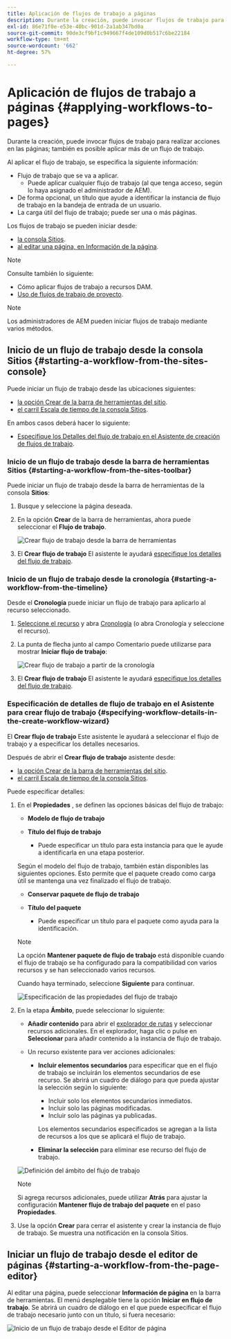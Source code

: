 ```yaml
---
title: Aplicación de flujos de trabajo a páginas
description: Durante la creación, puede invocar flujos de trabajo para realizar acciones en las páginas; también es posible aplicar más de un flujo de trabajo..
exl-id: 86e71f0e-e53e-40bc-901d-2a1ab347bd0a
source-git-commit: 90de3cf9bf1c949667f4de109d0b517c6be22184
workflow-type: tm+mt
source-wordcount: '662'
ht-degree: 57%

---
```


# Aplicación de flujos de trabajo a páginas {#applying-workflows-to-pages}

Durante la creación, puede invocar flujos de trabajo para realizar acciones en las páginas; también es posible aplicar más de un flujo de trabajo.

Al aplicar el flujo de trabajo, se especifica la siguiente información:

* Flujo de trabajo que se va a aplicar.
   * Puede aplicar cualquier flujo de trabajo (al que tenga acceso, según lo haya asignado el administrador de AEM).
* De forma opcional, un título que ayude a identificar la instancia de flujo de trabajo en la bandeja de entrada de un usuario.
* La carga útil del flujo de trabajo; puede ser una o más páginas.

Los flujos de trabajo se pueden iniciar desde:

* [la consola Sitios](#starting-a-workflow-from-the-sites-console).
* [al editar una página, en Información de la página](#starting-a-workflow-from-the-page-editor). 

>[!NOTE]
>
>Consulte también lo siguiente:
>
>* Cómo aplicar flujos de trabajo a recursos DAM.
>* [Uso de flujos de trabajo de proyecto](/help/sites-cloud/authoring/projects/workflows.md).


<!-- 
>* [How to apply workflows to DAM assets](/help/assets/assets-workflow.md).
>* [Working with Project Workflows](/help/sites-cloud/authoring/projects/workflows.md).
-->

>[!NOTE]
>
>Los administradores de AEM pueden iniciar flujos de trabajo mediante varios métodos.

<!-- 
>AEM administrators can [start workflows using several other methods](/help/sites-administering/workflows-starting.md).
-->

## Inicio de un flujo de trabajo desde la consola Sitios {#starting-a-workflow-from-the-sites-console}

Puede iniciar un flujo de trabajo desde las ubicaciones siguientes:

* [la opción Crear de la barra de herramientas del sitio](#starting-a-workflow-from-the-sites-toolbar).
* [el carril Escala de tiempo de la consola Sitios](#starting-a-workflow-from-the-timeline).

En ambos casos deberá hacer lo siguiente:

* [Especifique los Detalles del flujo de trabajo en el Asistente de creación de flujos de trabajo](#specifying-workflow-details-in-the-create-workflow-wizard).

### Inicio de un flujo de trabajo desde la barra de herramientas Sitios {#starting-a-workflow-from-the-sites-toolbar}

Puede iniciar un flujo de trabajo desde la barra de herramientas de la consola **Sitios**:

1. Busque y seleccione la página deseada. 

1. En la opción **Crear** de la barra de herramientas, ahora puede seleccionar el **Flujo de trabajo**.

   ![Crear flujo de trabajo desde la barra de herramientas](/help/sites-cloud/authoring/assets/workflows-create-from-toolbar.png)

1. El **Crear flujo de trabajo** El asistente le ayudará [especifique los detalles del flujo de trabajo](#specifying-workflow-details-in-the-create-workflow-wizard).

### Inicio de un flujo de trabajo desde la cronología {#starting-a-workflow-from-the-timeline}

Desde el **Cronología** puede iniciar un flujo de trabajo para aplicarlo al recurso seleccionado.

1. [Seleccione el recurso](/help/sites-cloud/authoring/getting-started/basic-handling.md#viewing-and-selecting-resources) y abra [Cronología](/help/sites-cloud/authoring/getting-started/basic-handling.md#timeline) (o abra Cronología y seleccione el recurso).
1. La punta de flecha junto al campo Comentario puede utilizarse para mostrar **Iniciar flujo de trabajo**:

   ![Crear flujo de trabajo a partir de la cronología](/help/sites-cloud/authoring/assets/workflows-create-from-timeline.png)

1. El **Crear flujo de trabajo** El asistente le ayudará [especifique los detalles del flujo de trabajo](#specifying-workflow-details-in-the-create-workflow-wizard).

### Especificación de detalles de flujo de trabajo en el Asistente para crear flujo de trabajo {#specifying-workflow-details-in-the-create-workflow-wizard}

El **Crear flujo de trabajo** Este asistente le ayudará a seleccionar el flujo de trabajo y a especificar los detalles necesarios.

Después de abrir el **Crear flujo de trabajo** asistente desde:

* [la opción Crear de la barra de herramientas del sitio](#starting-a-workflow-from-the-sites-toolbar).
* [el carril Escala de tiempo de la consola Sitios](#starting-a-workflow-from-the-timeline).

Puede especificar detalles:

1. En el **Propiedades** , se definen las opciones básicas del flujo de trabajo:

   * **Modelo de flujo de trabajo**
   * **Título del flujo de trabajo**

      * Puede especificar un título para esta instancia para que le ayude a identificarla en una etapa posterior.

   Según el modelo del flujo de trabajo, también están disponibles las siguientes opciones. Esto permite que el paquete creado como carga útil se mantenga una vez finalizado el flujo de trabajo.

   * **Conservar paquete de flujo de trabajo**
   * **Título del paquete**

      * Puede especificar un título para el paquete como ayuda para la identificación.
   >[!NOTE]
   >
   >La opción **Mantener paquete de flujo de trabajo** está disponible cuando el flujo de trabajo se ha configurado para la compatibilidad con varios recursos y se han seleccionado varios recursos.

   <!--
   >The **Keep workflow package** option is available when the workflow has been configured for [Multi Resource Support](/help/sites-developing/workflows-models.md#configuring-a-workflow-for-multi-resource-support) and multiple resources have been selected.
   -->

   Cuando haya terminado, seleccione **Siguiente** para continuar.

   ![Especificación de las propiedades del flujo de trabajo](/help/sites-cloud/authoring/assets/workflows-properties.png)

1. En la etapa **Ámbito**, puede seleccionar lo siguiente:

   * **Añadir contenido** para abrir el [explorador de rutas](/help/sites-cloud/authoring/fundamentals/environment-tools.md#path-browser) y seleccionar recursos adicionales. En el explorador, haga clic o pulse en **Seleccionar** para añadir contenido a la instancia de flujo de trabajo.

   * Un recurso existente para ver acciones adicionales:

      * **Incluir elementos secundarios** para especificar que en el flujo de trabajo se incluirán los elementos secundarios de ese recurso.
Se abrirá un cuadro de diálogo para que pueda ajustar la selección según lo siguiente:

         * Incluir solo los elementos secundarios inmediatos.
         * Incluir solo las páginas modificadas.
         * Incluir solo las páginas ya publicadas.

         Los elementos secundarios especificados se agregan a la lista de recursos a los que se aplicará el flujo de trabajo.

      * **Eliminar la selección** para eliminar ese recurso del flujo de trabajo.

   ![Definición del ámbito del flujo de trabajo](/help/sites-cloud/authoring/assets/workflows-scope.png)

   >[!NOTE]
   >
   >Si agrega recursos adicionales, puede utilizar **Atrás** para ajustar la configuración **Mantener flujo de trabajo del paquete** en el paso **Propiedades**.

1. Use la opción **Crear** para cerrar el asistente y crear la instancia de flujo de trabajo. Se muestra una notificación en la consola Sitios.

## Iniciar un flujo de trabajo desde el editor de páginas {#starting-a-workflow-from-the-page-editor}

Al editar una página, puede seleccionar **Información de página** en la barra de herramientas. El menú desplegable tiene la opción **Iniciar en flujo de trabajo**. Se abrirá un cuadro de diálogo en el que puede especificar el flujo de trabajo necesario junto con un título, si fuera necesario: 

![Inicio de un flujo de trabajo desde el Editor de página](/help/sites-cloud/authoring/assets/workflows-create-page-editor.png)
